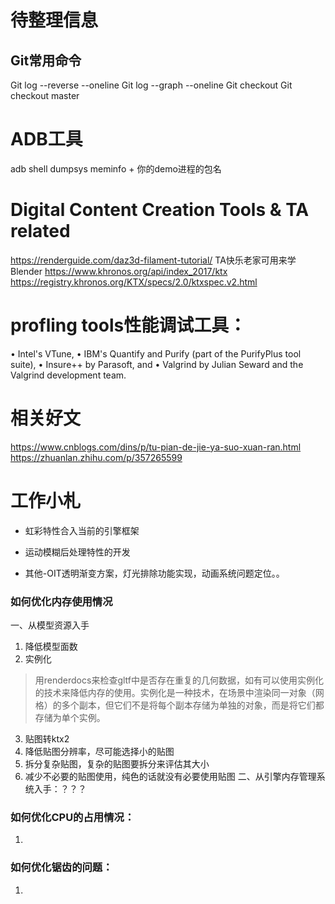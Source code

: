 # 待整理信息

## Git常用命令
Git log --reverse --oneline
Git log --graph --oneline
Git checkout <commitid>
Git checkout master

# ADB工具
adb shell dumpsys meminfo + 你的demo进程的包名

# Digital Content Creation Tools & TA related
https://renderguide.com/daz3d-filament-tutorial/ TA快乐老家可用来学Blender
https://www.khronos.org/api/index_2017/ktx
https://registry.khronos.org/KTX/specs/2.0/ktxspec.v2.html

# profling tools性能调试工具：
• Intel's VTune,
• IBM's Quantify and Purify (part of the PurifyPlus tool suite),
• Insure++ by Parasoft, and
• Valgrind by Julian Seward and the Valgrind development team.

# 相关好文
https://www.cnblogs.com/dins/p/tu-pian-de-jie-ya-suo-xuan-ran.html
https://zhuanlan.zhihu.com/p/357265599

# 工作小札

- 虹彩特性合入当前的引擎框架

- 运动模糊后处理特性的开发

- 其他-OIT透明渐变方案，灯光排除功能实现，动画系统问题定位。。
  
### 如何优化内存使用情况
一、从模型资源入手
1. 降低模型面数
2. 实例化
> 用renderdocs来检查gltf中是否存在重复的几何数据，如有可以使用实例化的技术来降低内存的使用。实例化是一种技术，在场景中渲染同一对象（网格）的多个副本，但它们不是将每个副本存储为单独的对象，而是将它们都存储为单个实例。
3. 贴图转ktx2
4. 降低贴图分辨率，尽可能选择小的贴图
5. 拆分复杂贴图，复杂的贴图要拆分来评估其大小
6. 减少不必要的贴图使用，纯色的话就没有必要使用贴图
二、从引擎内存管理系统入手：？？？

### 如何优化CPU的占用情况：
1. 

### 如何优化锯齿的问题：
1. 